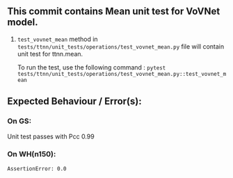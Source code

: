 ## This commit contains Mean unit test for VoVNet model.

1. `test_vovnet_mean` method in `tests/ttnn/unit_tests/operations/test_vovnet_mean.py` file will contain unit test for ttnn.mean.

    To run the test, use the following command : `pytest tests/ttnn/unit_tests/operations/test_vovnet_mean.py::test_vovnet_mean`

## Expected Behaviour / Error(s):

### On GS:

Unit test passes with Pcc 0.99

### On WH(n150):

`AssertionError: 0.0`
